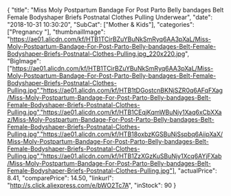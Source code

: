 {
	"title": "Miss Moly Postpartum Bandage For Post Parto Belly bandages Belt Female Bodyshaper Briefs Postnatal Clothes Pulling Underwear",
	"date": "2018-10-31 10:30:20",
	"SubCat": ["Mother & Kids"],
	"categories": ["Pregnancy "],
	"thumbnailImage": "https://ae01.alicdn.com/kf/HTB1TCirBZuYBuNkSmRyq6AA3pXaL/Miss-Moly-Postpartum-Bandage-For-Post-Parto-Belly-bandages-Belt-Female-Bodyshaper-Briefs-Postnatal-Clothes-Pulling.jpg_220x220.jpg",
	"BigImage": ["https://ae01.alicdn.com/kf/HTB1TCirBZuYBuNkSmRyq6AA3pXaL/Miss-Moly-Postpartum-Bandage-For-Post-Parto-Belly-bandages-Belt-Female-Bodyshaper-Briefs-Postnatal-Clothes-Pulling.jpg","https://ae01.alicdn.com/kf/HTB1tDGostcnBKNjSZR0q6AFqFXag/Miss-Moly-Postpartum-Bandage-For-Post-Parto-Belly-bandages-Belt-Female-Bodyshaper-Briefs-Postnatal-Clothes-Pulling.jpg","https://ae01.alicdn.com/kf/HTB1CEqjKqmWBuNjy1Xaq6xCbXXaz/Miss-Moly-Postpartum-Bandage-For-Post-Parto-Belly-bandages-Belt-Female-Bodyshaper-Briefs-Postnatal-Clothes-Pulling.jpg","https://ae01.alicdn.com/kf/HTB18oxbzKGSBuNjSspbq6AiipXaX/Miss-Moly-Postpartum-Bandage-For-Post-Parto-Belly-bandages-Belt-Female-Bodyshaper-Briefs-Postnatal-Clothes-Pulling.jpg","https://ae01.alicdn.com/kf/HTB1ZzXGzKuSBuNjy1Xcq6AYjFXab/Miss-Moly-Postpartum-Bandage-For-Post-Parto-Belly-bandages-Belt-Female-Bodyshaper-Briefs-Postnatal-Clothes-Pulling.jpg"],
	"actualPrice": 8.41,
	"comparePrice": 14.50,
	"linkurl": "http://s.click.aliexpress.com/e/bWO2Tc7A",
	"inStock": 90
}
